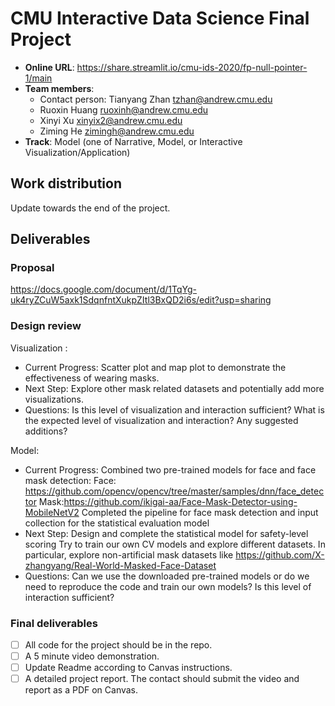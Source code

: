 # CMU Interactive Data Science Final Project

* **Online URL**: https://share.streamlit.io/cmu-ids-2020/fp-null-pointer-1/main
* **Team members**:
  * Contact person: Tianyang Zhan tzhan@andrew.cmu.edu
  * Ruoxin Huang ruoxinh@andrew.cmu.edu
  * Xinyi Xu xinyix2@andrew.cmu.edu
  * Ziming He zimingh@andrew.cmu.edu
* **Track**: Model (one of Narrative, Model, or Interactive Visualization/Application)

## Work distribution

Update towards the end of the project.

## Deliverables

### Proposal

https://docs.google.com/document/d/1TqYg-uk4ryZCuW5axk1SdqnfntXukpZItl3BxQD2i6s/edit?usp=sharing

### Design review

Visualization :
* Current Progress:
Scatter plot and map plot to demonstrate the effectiveness of wearing masks.
* Next Step:
Explore other mask related datasets and potentially add more visualizations.
* Questions:
Is this level of visualization and interaction sufficient? What is the expected level of visualization and interaction?
Any suggested additions?

Model:
* Current Progress:
Combined two pre-trained models for face and face mask detection:
Face: https://github.com/opencv/opencv/tree/master/samples/dnn/face_detector
Mask:https://github.com/ikigai-aa/Face-Mask-Detector-using-MobileNetV2
Completed the pipeline for face mask detection and input collection for the statistical evaluation model
* Next Step:
Design and complete the statistical model for safety-level scoring
Try to train our own CV models and explore different datasets. In particular, explore non-artificial mask datasets like https://github.com/X-zhangyang/Real-World-Masked-Face-Dataset
* Questions:
Can we use the downloaded pre-trained models or do we need to reproduce the code and train our own models?
Is this level of interaction sufficient?


### Final deliverables

- [ ] All code for the project should be in the repo.
- [ ] A 5 minute video demonstration.
- [ ] Update Readme according to Canvas instructions.
- [ ] A detailed project report. The contact should submit the video and report as a PDF on Canvas.

